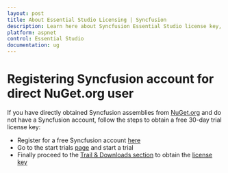 ```yaml
---
layout: post
title: About Essential Studio Licensing | Syncfusion
description: Learn here about Syncfusion Essential Studio license key, how to generate the license key, how to register the license key, and more details.
platform: aspnet
control: Essential Studio
documentation: ug
---
```


# Registering Syncfusion account for direct NuGet.org user

If you have directly obtained Syncfusion assemblies from [NuGet.org](http://nuget.org/) and do not have a Syncfusion account, follow the steps to obtain a free 30-day trial license key:

* Register for a free Syncfusion account [here](https://www.syncfusion.com/account/register)
* Go to the start trials [page](https://syncfusion.com/account/manage-trials/start-trials) and start a trial
* Finally proceed to the [Trail & Downloads section](https://www.syncfusion.com/account/manage-trials/downloads) to obtain the [license key](https://help.syncfusion.com/aspnet/licensing/generating-license-keys)

